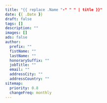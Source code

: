 ```yaml
---
title: "{{ replace .Name "-" " " | title }}"
date: {{ .Date }}
draft: false
tags: []
description: ""
images: []
ads: false
author:
  prefix: ""
  fistName: ""
  lastName: ""
  honorarySuffix: ""
  jobTitle: ""
  email: ""
  addressCity: ""
  addressCountry: ""
sitemap:
  priority: 0.8
  changeFreq: monthly
---
```

